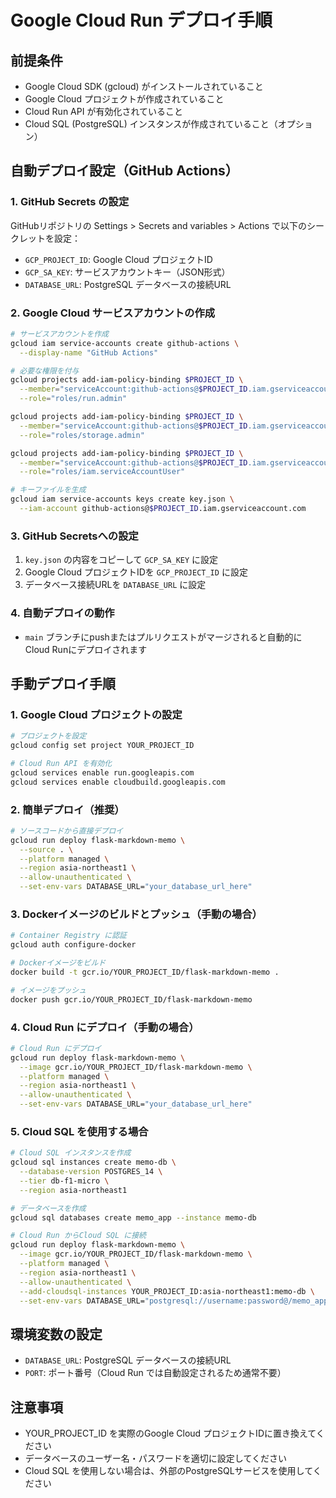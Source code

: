 # Google Cloud Run デプロイ手順

## 前提条件
- Google Cloud SDK (gcloud) がインストールされていること
- Google Cloud プロジェクトが作成されていること
- Cloud Run API が有効化されていること
- Cloud SQL (PostgreSQL) インスタンスが作成されていること（オプション）

## 自動デプロイ設定（GitHub Actions）

### 1. GitHub Secrets の設定
GitHubリポジトリの Settings > Secrets and variables > Actions で以下のシークレットを設定：

- `GCP_PROJECT_ID`: Google Cloud プロジェクトID
- `GCP_SA_KEY`: サービスアカウントキー（JSON形式）
- `DATABASE_URL`: PostgreSQL データベースの接続URL

### 2. Google Cloud サービスアカウントの作成
```bash
# サービスアカウントを作成
gcloud iam service-accounts create github-actions \
  --display-name "GitHub Actions"

# 必要な権限を付与
gcloud projects add-iam-policy-binding $PROJECT_ID \
  --member="serviceAccount:github-actions@$PROJECT_ID.iam.gserviceaccount.com" \
  --role="roles/run.admin"

gcloud projects add-iam-policy-binding $PROJECT_ID \
  --member="serviceAccount:github-actions@$PROJECT_ID.iam.gserviceaccount.com" \
  --role="roles/storage.admin"

gcloud projects add-iam-policy-binding $PROJECT_ID \
  --member="serviceAccount:github-actions@$PROJECT_ID.iam.gserviceaccount.com" \
  --role="roles/iam.serviceAccountUser"

# キーファイルを生成
gcloud iam service-accounts keys create key.json \
  --iam-account github-actions@$PROJECT_ID.iam.gserviceaccount.com
```

### 3. GitHub Secretsへの設定
1. `key.json` の内容をコピーして `GCP_SA_KEY` に設定
2. Google Cloud プロジェクトIDを `GCP_PROJECT_ID` に設定
3. データベース接続URLを `DATABASE_URL` に設定

### 4. 自動デプロイの動作
- `main` ブランチにpushまたはプルリクエストがマージされると自動的にCloud Runにデプロイされます

## 手動デプロイ手順

### 1. Google Cloud プロジェクトの設定
```bash
# プロジェクトを設定
gcloud config set project YOUR_PROJECT_ID

# Cloud Run API を有効化
gcloud services enable run.googleapis.com
gcloud services enable cloudbuild.googleapis.com
```

### 2. 簡単デプロイ（推奨）
```bash
# ソースコードから直接デプロイ
gcloud run deploy flask-markdown-memo \
  --source . \
  --platform managed \
  --region asia-northeast1 \
  --allow-unauthenticated \
  --set-env-vars DATABASE_URL="your_database_url_here"
```

### 3. Dockerイメージのビルドとプッシュ（手動の場合）
```bash
# Container Registry に認証
gcloud auth configure-docker

# Dockerイメージをビルド
docker build -t gcr.io/YOUR_PROJECT_ID/flask-markdown-memo .

# イメージをプッシュ
docker push gcr.io/YOUR_PROJECT_ID/flask-markdown-memo
```

### 4. Cloud Run にデプロイ（手動の場合）
```bash
# Cloud Run にデプロイ
gcloud run deploy flask-markdown-memo \
  --image gcr.io/YOUR_PROJECT_ID/flask-markdown-memo \
  --platform managed \
  --region asia-northeast1 \
  --allow-unauthenticated \
  --set-env-vars DATABASE_URL="your_database_url_here"
```

### 5. Cloud SQL を使用する場合
```bash
# Cloud SQL インスタンスを作成
gcloud sql instances create memo-db \
  --database-version POSTGRES_14 \
  --tier db-f1-micro \
  --region asia-northeast1

# データベースを作成
gcloud sql databases create memo_app --instance memo-db

# Cloud Run からCloud SQL に接続
gcloud run deploy flask-markdown-memo \
  --image gcr.io/YOUR_PROJECT_ID/flask-markdown-memo \
  --platform managed \
  --region asia-northeast1 \
  --allow-unauthenticated \
  --add-cloudsql-instances YOUR_PROJECT_ID:asia-northeast1:memo-db \
  --set-env-vars DATABASE_URL="postgresql://username:password@/memo_app?host=/cloudsql/YOUR_PROJECT_ID:asia-northeast1:memo-db"
```

## 環境変数の設定
- `DATABASE_URL`: PostgreSQL データベースの接続URL
- `PORT`: ポート番号（Cloud Run では自動設定されるため通常不要）

## 注意事項
- YOUR_PROJECT_ID を実際のGoogle Cloud プロジェクトIDに置き換えてください
- データベースのユーザー名・パスワードを適切に設定してください
- Cloud SQL を使用しない場合は、外部のPostgreSQLサービスを使用してください
